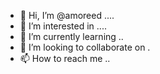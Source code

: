 - 👋 Hi, I’m @amoreed ....
- 👀 I’m interested in ....
- 🌱 I’m currently learning ..
- 💞️ I’m looking to collaborate on .
- 📫 How to reach me ..

<!---
amoreed/amoreed is a ✨ special ✨ repository because its `README.md` (this file) appears on your GitHub profile.
You can click the Preview link to take a look at your changes.
--->
